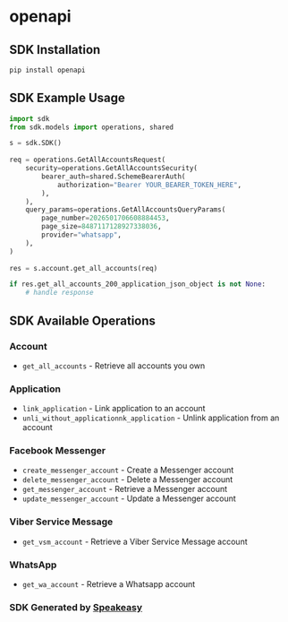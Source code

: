 # openapi

<!-- Start SDK Installation -->
## SDK Installation

```bash
pip install openapi
```
<!-- End SDK Installation -->

## SDK Example Usage
<!-- Start SDK Example Usage -->
```python
import sdk
from sdk.models import operations, shared

s = sdk.SDK()
    
req = operations.GetAllAccountsRequest(
    security=operations.GetAllAccountsSecurity(
        bearer_auth=shared.SchemeBearerAuth(
            authorization="Bearer YOUR_BEARER_TOKEN_HERE",
        ),
    ),
    query_params=operations.GetAllAccountsQueryParams(
        page_number=2026501706608884453,
        page_size=8487117128927338036,
        provider="whatsapp",
    ),
)
    
res = s.account.get_all_accounts(req)

if res.get_all_accounts_200_application_json_object is not None:
    # handle response
```
<!-- End SDK Example Usage -->

<!-- Start SDK Available Operations -->
## SDK Available Operations

### Account

* `get_all_accounts` - Retrieve all accounts you own

### Application

* `link_application` - Link application to an account
* `unli_without_applicationnk_application` - Unlink application from an account

### Facebook Messenger

* `create_messenger_account` - Create a Messenger account
* `delete_messenger_account` - Delete a Messenger account
* `get_messenger_account` - Retrieve a Messenger account
* `update_messenger_account` - Update a Messenger account

### Viber Service Message

* `get_vsm_account` - Retrieve a Viber Service Message account

### WhatsApp

* `get_wa_account` - Retrieve a Whatsapp account

<!-- End SDK Available Operations -->

### SDK Generated by [Speakeasy](https://docs.speakeasyapi.dev/docs/using-speakeasy/client-sdks)

